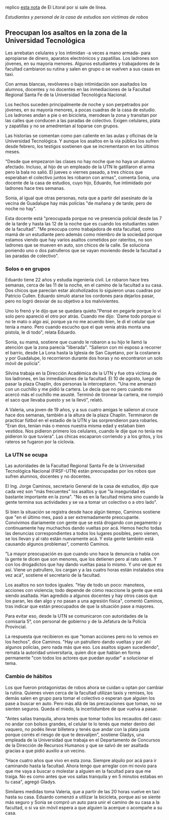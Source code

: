 <html><body><p>replico <a href="http://www.ellitoral.com/index.php/diarios/2007/09/26/metropolitanas/AREA-01.html">esta nota</a> de El Litoral por si sale de línea.



<em>Estudiantes y personal de la casa de estudios son víctimas de robos</em>

</p><h2>Preocupan los asaltos en la zona de la Universidad Tecnológica</h2>

Les arrebatan celulares y los intimidan -a veces a mano armada- para apropiarse de dinero, aparatos electrónicos y zapatillas. Los ladrones son jóvenes, en su mayoría menores. Algunos estudiantes y trabajadores de la facultad cambiaron su rutina y salen en grupo o se vuelven a sus casas en taxi.



Con armas blancas, revólveres o bajo intimidación son asaltados los alumnos, docentes y no docentes en las inmediaciones de la Facultad Regional Santa Fe de la Universidad Tecnológica Nacional.



Los hechos suceden principalmente de noche y son perpetrados por jóvenes, en su mayoría menores, a pocas cuadras de la casa de estudio. Los ladrones andan a pie o en bicicleta, merodean la zona y transitan por las calles que conducen a las paradas de colectivo. Exigen celulares, plata y zapatillas y no se amedrentan al toparse con grupos.



Las historias se comentan como pan caliente en las aulas y oficinas de la Universidad Tecnológica. Y aunque los asaltos en la vía pública los sufren desde febrero, los testigos sostienen que se incrementaron en los últimos meses.



"Desde que empezaron las clases no hay noche que no haya un alumno afectado. Incluso, al hijo de un empleado de la UTN le gatillaron el arma pero la bala no salió. El jueves o viernes pasado, a tres chicos que esperaban el colectivo juntos les robaron con armas", comenta Sonia, una docente de la casa de estudios, cuyo hijo, Eduardo, fue intimidado por ladrones hace tres semanas.



Sonia, al igual que otras personas, nota que a partir del asesinato de la vecina de Guadalupe hay más policías "de mañana y de tarde; pero de noche no hay".



Esta docente está "preocupada porque no ve presencia policial desde las 7 de la tarde y hasta las 12 de la noche que es cuando los estudiantes salen de la facultad". "Me preocupa como trabajadora de esta facultad, como mamá de un estudiante pero además como miembro de la sociedad porque estamos viendo que hay varios asaltos cometidos por rateritos, no son ladrones que se mueven en auto, son chicos de la calle. Se soluciona poniendo uno o dos patrulleros que se vayan moviendo desde la facultad a las paradas de colectivo".

<!--more-->

<h3>Solos o en grupos</h3>

Eduardo tiene 22 años y estudia ingeniería civil. Le robaron hace tres semanas, cerca de las 11 de la noche, en el camino de la facultad a su casa. Dos chicos que parecían estar alcoholizados lo siguieron unas cuadras por Patricio Cullen. Eduardo simuló atarse los cordones para dejarlos pasar, pero no logró desviar de su objetivo a los malvivientes.



Uno lo frenó y le dijo que se quedara quieto."Pensé en pegarle porque lo vi solo pero apareció el otro por atrás. Cuando me dijo: `Dame todo porque si no te mato o algo así, porque ya no me acuerdo bien, le di el celular que tenía a mano. Pero cuando escucho que el que venía atrás monta una pistola, le di todo", relata Eduardo.



Sonia, su mamá, sostiene que cuando le robaron a su hijo le llamó la atención que la zona parecía "liberada". "Salieron con mi esposo a recorrer el barrio, desde La Lona hasta la Iglesia de San Cayetano, por la costanera y por Guadalupe, lo recorrieron durante dos horas y no encontraron un solo móvil de policía".



Silvina trabaja en la Dirección Académica de la UTN y fue otra víctima de los ladrones, en las inmediaciones de la facultad. El 10 de agosto, luego de pasar la plaza Chaplin, dos personas la interceptaron. "Una me amenazó con un cuchillo y me pidió la cartera. Le decía que no pero cuando me acercó más el cuchillo me asusté. Terminó de tironear la cartera, me rompió el saco que llevaba puesto y se la llevó", relató.



A Valeria, una joven de 19 años, y a sus cuatro amigas le salieron al cruce hace dos semanas, también a la altura de la plaza Chaplin. Terminaron de practicar fútbol en el estadio de la UTN y las sorprendieron para robarles. "Eran dos, tenían más o menos nuestra misma edad y estaban bien vestidos. Nos pidieron primero los celulares, cuando le dije que no tenía me pidieron lo que tuviera". Las chicas escaparon corriendo y a los gritos, y los rateros se fugaron por la ciclovía.

<h3>La UTN se ocupa</h3>

Las autoridades de la Facultad Regional Santa Fe de la Universidad Tecnológica Nacional (FRSF-UTN) están preocupadas por los robos que sufren alumnos, docentes y no docentes.



El Ing. Jorge Caminos, secretario General de la casa de estudios, dijo que cada vez son "más frecuentes" los asaltos y que "la inseguridad es bastante importante en la zona". "No es en la facultad misma sino cuando la gente termina sus actividades y se va a tomar un colectivo o a otro lado".



Si bien la situación se registra desde hace algún tiempo, Caminos sostiene que "en el último mes, pasó a ser extremadamente preocupante. Convivimos diariamente con gente que se está drogando con pegamento y continuamente hay muchachos dando vueltas por acá. Hemos hecho todas las denuncias correspondientes a todos los lugares posibles, pero vienen, se los llevan y al rato están nuevamente acá. Y esta gente también está causando algunos problemas", comentó Caminos.



"La mayor preocupación es que cuando uno hace la denuncia o habla con la gente te dicen que son menores, que los detienen pero al rato salen. Y con los drogadictos que hay dando vueltas pasa lo mismo. Y uno ve que es así. Viene un patrullero, los cargan y a las cuatro horas están instalados otra vez acá", sostiene el secretario de la facultad.



Los asaltos no son todos iguales. "Hay de todo un poco: manoteos, acciones con violencia; todo depende de cómo reaccione la gente que está siendo asaltada. Han agredido a algunos docentes y hay otros casos que los paran, les dan algo y no pasan a una agresión física", comentó Caminos, tras indicar que están preocupados de que la situación pase a mayores.



Para evitar eso, desde la UTN se comunicaron con autoridades de la comisaría 5°, con personal de gobierno y de la Jefatura de la Policía Provincial.



La respuesta que recibieron es que "toman acciones pero no lo vemos en los hechos", dice Caminos. "Hay un patrullero dando vueltas y por ahí algunos policías, pero nada más que eso. Los asaltos siguen sucediendo", remata la autoridad universitaria, quien dice que hablan en forma permanente "con todos los actores que puedan ayudar" a solucionar el tema.

<h3>Cambio de hábitos</h3>

Los que fueron protagonistas de robos ahora se cuidan u optan por cambiar la rutina. Quienes viven cerca de la facultad utilizan taxis y remises, los demás salen en grupo para tomar el colectivo o esperan que alguien los pase a buscar en auto. Pero más allá de las precauciones que toman, no se sienten seguros. Queda el miedo, la incertidumbre de que vuelva a pasar.



"Antes salías tranquila, ahora tenés que tomar todos los recaudos del caso: no andar con bolsos grandes, el celular te lo tenés que meter dentro del vaquero, no podés llevar billetera y tenés que andar con la plata justa porque corrés el riesgo de que te desvalijen", sostiene Gladys, una empleada de la Universidad que trabaja en el Departamento de Concursos de la Dirección de Recursos Humanos y que se salvó de ser asaltada gracias a que pidió auxilio a un vecino.



"Hace cuatro años que vivo en esta zona. Siempre alquilo por acá para ir caminando hasta la facultad. Ahora tengo que arreglar con mi novio para que me vaya a buscar o molestar a alguien en la facultad para que me traiga. No es como antes que vos salías tranquila y en 5 minutos estabas en tu casa", agregó Gladys.



Similares medidas toma Valeria, que a partir de las 20 horas vuelve en taxi hasta su casa. Eduardo comenzó a utilizar la bicicleta, porque así se siente más seguro y Sonia se compró un auto para unir el camino de su casa a la facultad, o si va sin móvil espera a que alguien la acerque o acompañe a su casa.</body></html>